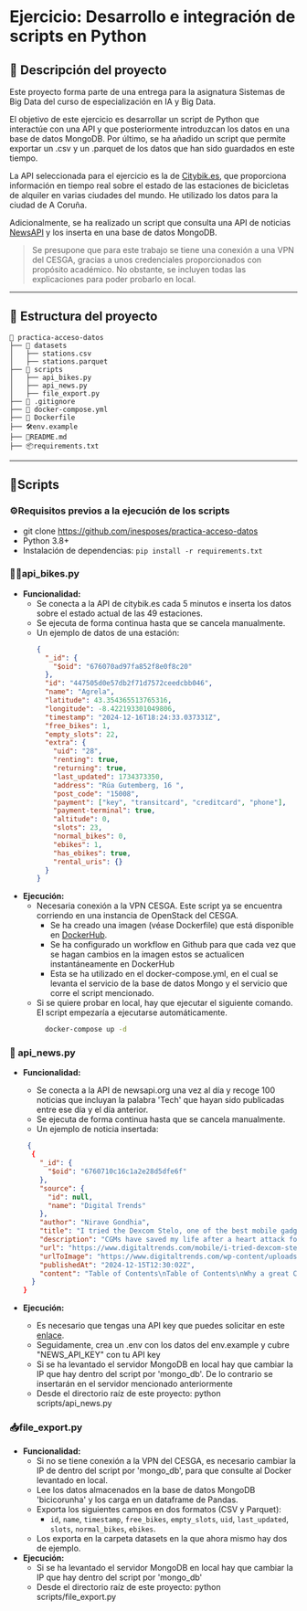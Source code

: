 # Ejercicio: Desarrollo e integración de scripts en Python

## 📜 Descripción del proyecto

Este proyecto forma parte de una entrega para la asignatura Sistemas de Big Data del curso de especialización en IA y Big Data.

El objetivo de este ejercicio es desarrollar un script de  Python que interactúe con una API y que posteriormente introduzcan los datos en una base de datos MongoDB. Por último, se ha añadido un script que permite exportar un .csv y un .parquet de los datos que han sido guardados en este tiempo.

La API seleccionada para el ejercicio es la de [Citybik.es](https://citybik.es/), que proporciona información en tiempo real sobre el estado de las estaciones de bicicletas de alquiler en varias ciudades del mundo. He utilizado los datos para la ciudad de A Coruña.

Adicionalmente, se ha realizado un script que consulta una API de noticias [NewsAPI](https://newsapi.org/) y los inserta en una base de datos MongoDB.

> Se presupone que para este trabajo se tiene una conexión a una VPN del CESGA, gracias a unos credenciales proporcionados con propósito académico.  No obstante, se incluyen todas las explicaciones para poder probarlo en local.
---

## 📁 Estructura del proyecto

```plaintext
📂 practica-acceso-datos
├── 📁 datasets
│   ├── stations.csv
│   ├── stations.parquet
├── 📁 scripts
│   ├── api_bikes.py
│   ├── api_news.py
│   ├── file_export.py
├── 🔗 .gitignore
├── 🐳 docker-compose.yml
├── 🐳 Dockerfile
├── 🛠️env.example
├── 📄README.md
├── 📦requirements.txt
```

---

## 📝Scripts

###  ⚙️Requisitos previos a la ejecución de los scripts
- git clone https://github.com/inesposes/practica-acceso-datos
- Python 3.8+
- Instalación de dependencias: ```pip install -r requirements.txt```

### 🚴‍♂️api_bikes.py
- **Funcionalidad:**
  - Se conecta a la API de citybik.es cada 5 minutos e inserta los datos sobre el estado actual de las 49 estaciones.
  - Se ejecuta de forma continua hasta que se cancela manualmente.
  - Un ejemplo de datos de una estación:
    ```json
    {
      "_id": {
        "$oid": "676070ad97fa852f8e0f8c20"
      },
      "id": "447505d0e57db2f71d7572ceedcbb046",
      "name": "Agrela",
      "latitude": 43.354365513765316,
      "longitude": -8.422193301049806,
      "timestamp": "2024-12-16T18:24:33.037331Z",
      "free_bikes": 1,
      "empty_slots": 22,
      "extra": {
        "uid": "28",
        "renting": true,
        "returning": true,
        "last_updated": 1734373350,
        "address": "Rúa Gutemberg, 16 ",
        "post_code": "15008",
        "payment": ["key", "transitcard", "creditcard", "phone"],
        "payment-terminal": true,
        "altitude": 0,
        "slots": 23,
        "normal_bikes": 0,
        "ebikes": 1,
        "has_ebikes": true,
        "rental_uris": {}
      }
    }

    ```
- **Ejecución:**
   - Necesaria conexión a la VPN CESGA. Este script ya se encuentra corriendo en una instancia de OpenStack del CESGA. 
      - Se ha creado una imagen (véase Dockerfile) que está disponible en   [DockerHub](https://hub.docker.com/r/inesposes/practica-acceso-datos). 
      - Se ha configurado un workflow en Github para que cada vez que se hagan cambios en la imagen estos se actualicen instantáneamente en DockerHub
      - Esta se ha utilizado en el docker-compose.yml, en el cual se levanta el servicio de la base de datos Mongo y el servicio que corre el script mencionado.
   - Si se quiere probar en local, hay que ejecutar el siguiente comando. El script empezaría a ejecutarse automáticamente.
      ```bash
        docker-compose up -d
      ```
### 📰 api_news.py
- **Funcionalidad:**
  - Se conecta a la API de newsapi.org una vez al día y recoge 100 noticias que incluyan la palabra 'Tech' que hayan sido publicadas entre ese día y el día anterior.
  - Se ejecuta de forma continua hasta que se cancela manualmente.
  - Un ejemplo de noticia insertada:
  ```json
   {
    {
      "_id": {
        "$oid": "6760710c16c1a2e28d5dfe6f"
      },
      "source": {
        "id": null,
        "name": "Digital Trends"
      },
      "author": "Nirave Gondhia",
      "title": "I tried the Dexcom Stelo, one of the best mobile gadgets for tracking your glucose",
      "description": "CGMs have saved my life after a heart attack four years ago. I recently tried the Dexcom Stelo OTC CGM, and it's been mighty impressive.",
      "url": "https://www.digitaltrends.com/mobile/i-tried-dexcom-stelo-one-of-the-best-mobile-gadgets-for-tracking-your-glucose/",
      "urlToImage": "https://www.digitaltrends.com/wp-content/uploads/2024/11/dexcom-stelo-photography-pred-makinglunch-sensor-closeup-1201x901-1c7b5e7.jpg?resize=1200%2C630&p=1",
      "publishedAt": "2024-12-15T12:30:02Z",
      "content": "Table of Contents\nTable of Contents\nWhy a great CGM is so valuable to diabetics\nA brief look at my CGM history\nWhy the Dexcom Stelo is great for most people\nThe key differences between the Dexco… [+8002 chars]"
    }
  }

  ```

- **Ejecución:**
   - Es necesario que tengas una API key que puedes solicitar en este [enlace](https://newsapi.org/register). 
   - Seguidamente, crea un .env con los datos del env.example y cubre "NEWS_API_KEY" con tu API key
   - Si se ha levantado el servidor MongoDB en local hay que cambiar la IP que hay dentro del script por 'mongo_db'. De lo contrario se insertarán en el servidor mencionado anteriormente
   - Desde el directorio raíz de este proyecto: python scripts/api_news.py
   

### 📥file_export.py
- **Funcionalidad:**
  - Si no se tiene conexión a la VPN del CESGA, es necesario cambiar la IP de dentro del script por 'mongo_db', para que consulte al Docker levantado en local.
  - Lee los datos almacenados en la base de datos MongoDB 'bicicorunha' y los carga en un dataframe de Pandas.
  - Exporta los siguientes campos en dos formatos (CSV y Parquet):
    - `id`, `name`, `timestamp`, `free_bikes`, `empty_slots`, `uid`, `last_updated`, `slots`, `normal_bikes`, `ebikes`.
  - Los exporta en la carpeta datasets en la que ahora mismo hay dos de ejemplo.
- **Ejecución:**
   - Si se ha levantado el servidor MongoDB en local hay que cambiar la IP que hay dentro del script por 'mongo_db'
   - Desde el directorio raíz de este proyecto: python scripts/file_export.py


